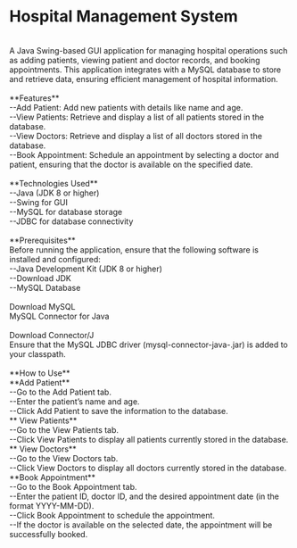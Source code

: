 
<h1>Hospital Management System</h1><br/>
A Java Swing-based GUI application for managing hospital operations such as adding patients, viewing patient and doctor records, and booking appointments. This application integrates with a MySQL database to store and retrieve data, ensuring efficient management of hospital information.<br/>
<br/>
**Features**<br/>
    --Add Patient: Add new patients with details like name and age.<br/>
    --View Patients: Retrieve and display a list of all patients stored in the database.<br/>
    --View Doctors: Retrieve and display a list of all doctors stored in the database.<br/>
    --Book Appointment: Schedule an appointment by selecting a doctor and patient, ensuring that the doctor is available on the specified date.<br/>
<br/>
**Technologies Used**<br/>
    --Java (JDK 8 or higher)<br/>
    --Swing for GUI<br/>
    --MySQL for database storage<br/>
    --JDBC for database connectivity<br/>
<br/>
**Prerequisites**<br/>
Before running the application, ensure that the following software is installed and configured:<br/>
    --Java Development Kit (JDK 8 or higher)<br/>
    --Download JDK<br/>
    --MySQL Database<br/>
<br/>
Download MySQL<br/>
MySQL Connector for Java<br/>
<br/>
Download Connector/J<br/>
Ensure that the MySQL JDBC driver (mysql-connector-java-<version>.jar) is added to your classpath.<br/>
<br/>
**How to Use**<br/>
        **Add Patient**<br/>
            --Go to the Add Patient tab.<br/>
            --Enter the patient’s name and age.<br/>
            --Click Add Patient to save the information to the database.<br/>
       ** View Patients**<br/>
            --Go to the View Patients tab.<br/>
            --Click View Patients to display all patients currently stored in the database.<br/>
      **  View Doctors**<br/>
            --Go to the View Doctors tab.<br/>
            --Click View Doctors to display all doctors currently stored in the database.<br/>
        **Book Appointment**<br/>
            --Go to the Book Appointment tab.<br/>
            --Enter the patient ID, doctor ID, and the desired appointment date (in the format YYYY-MM-DD).<br/>
            --Click Book Appointment to schedule the appointment.<br/>
            --If the doctor is available on the selected date, the appointment will be successfully booked.<br/>
